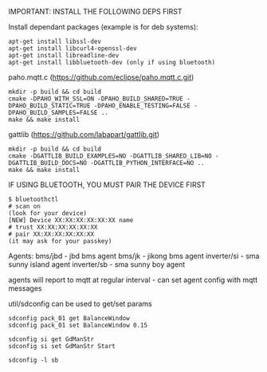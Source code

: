 IMPORTANT: INSTALL THE FOLLOWING DEPS FIRST

Install dependant packages (example is for deb systems):

	apt-get install libssl-dev
	apt-get install libcurl4-openssl-dev
	apt-get install libreadline-dev
	apt-get install libbluetooth-dev (only if using bluetooth)

paho.mqtt.c (https://github.com/eclipse/paho.mqtt.c.git)

	mkdir -p build && cd build
	cmake -DPAHO_WITH_SSL=ON -DPAHO_BUILD_SHARED=TRUE -DPAHO_BUILD_STATIC=TRUE -DPAHO_ENABLE_TESTING=FALSE -DPAHO_BUILD_SAMPLES=FALSE ..
	make && make install
	
gattlib (https://github.com/labapart/gattlib.git)

	mkdir -p build && cd build
	cmake -DGATTLIB_BUILD_EXAMPLES=NO -DGATTLIB_SHARED_LIB=NO -DGATTLIB_BUILD_DOCS=NO -DGATTLIB_PYTHON_INTERFACE=NO ..
	make && make install

IF USING BLUETOOTH, YOU MUST PAIR THE DEVICE FIRST

	$ bluetoothctl 
	# scan on
	(look for your device)
	[NEW] Device XX:XX:XX:XX:XX:XX name
	# trust XX:XX:XX:XX:XX:XX
	# pair XX:XX:XX:XX:XX:XX
	(it may ask for your passkey)

Agents:
	bms/jbd - jbd bms agent
	bms/jk - jikong bms agent
	inverter/si - sma sunny island agent
	inverter/sb - sma sunny boy agent

agents will report to mqtt at regular interval - can set agent config with mqtt messages

util/sdconfig can be used to get/set params

	sdconfig pack_01 get BalanceWindow
	sdconfig pack_01 set BalanceWindow 0.15

	sdconfig si get GdManStr
	sdconfig si set GdManStr Start

	sdconfig -l sb
